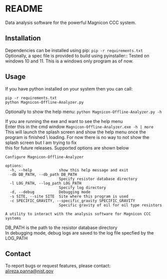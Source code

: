 README
======

Data analysis software for the powerful Magnicon CCC system.

Installation
------------

Dependencies can be installed using pip:
``pip -r requirements.txt``
Optionally, a spec file is provided to build using pyinstaller::
Tested on windows 10 and 11. This is a windows only program as of now.


Usage
-----
If you have python installed on your system then you can call:
```
pip -r requirements.txt
python Magnicon-Offline-Analyzer.py
```
Optionally to show the help menu:
``python Magnicon-Offline-Analyzer.py -h``

If you are running the exe and want to see the help menu\
Enter this in the cmd window
``Magnicon-Offline-Analyzer.exe -h | more``
This will launch the splash screen and show the help menu once the program is finished \ loading. For now there is no way to not show the splash screen but I am trying to fix \
this for future releases. Supported options are shown below
```
Configure Magnicon-Offline-Analyzer

options:
  -h, --help            show this help message and exit
  -db DB_PATH, --db_path DB_PATH
                        Specify resistor database directory
  -l LOG_PATH, --log_path LOG_PATH
                        Specify log directory
  -d, --debug           Debugging mode
  -s SITE, --site SITE  Site where this program is used
  -c SPECIFIC_GRAVITY, --specific_gravity SPECIFIC_GRAVITY
                        Specific gravity of oil for oil type resistors

A utility to interact with the analysis software for Magnicon CCC systems

```

DB_PATH is the path to the resistor database directory\
In debugging mode, debug logs are saved to the log file specfied by the LOG_PATH

Contact
-------
To report bugs or request features, please contact:\
alireza.panna@nist.gov